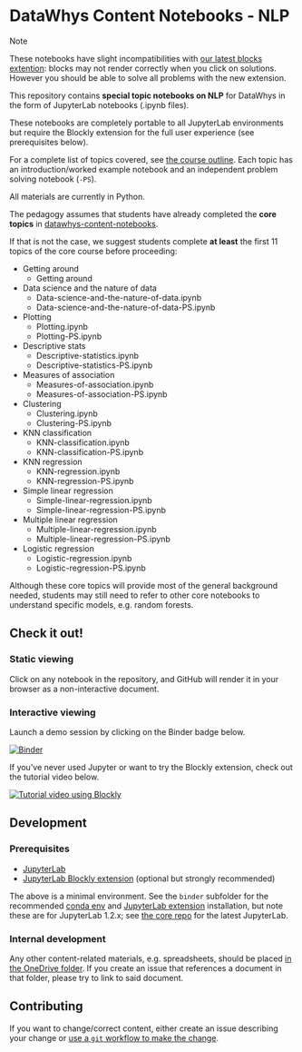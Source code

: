 # DataWhys Content Notebooks - NLP

> [!NOTE]  
> These notebooks have slight incompatibilities with [our latest blocks extention](https://github.com/aolney/jupyterlab-blockly-polyglot-extension): blocks may not render correctly when you click on solutions. However you should be able to solve all problems with the new extension.

This repository contains **special topic notebooks on NLP** for DataWhys in the form of JupyterLab notebooks (.ipynb files).

These notebooks are completely portable to all JupyterLab environments but require the Blockly extension for the full user experience (see prerequisites below).

For a complete list of topics covered, see [the course outline](Course-outline.ipynb).
Each topic has an introduction/worked example notebook and an independent problem solving notebook (`-PS`).

All materials are currently in Python.

The pedagogy assumes that students have already completed the **core topics** in [datawhys-content-notebooks](https://github.com/memphis-iis/datawhys-content-notebooks).

If that is not the case, we suggest students complete **at least** the first 11 topics of the core course before proceeding:

- Getting around
    - Getting around
- Data science and the nature of data
    - Data-science-and-the-nature-of-data.ipynb
    - Data-science-and-the-nature-of-data-PS.ipynb
- Plotting
    - Plotting.ipynb
    - Plotting-PS.ipynb
- Descriptive stats
    - Descriptive-statistics.ipynb
    - Descriptive-statistics-PS.ipynb
- Measures of association
    - Measures-of-association.ipynb
    - Measures-of-association-PS.ipynb
- Clustering
    - Clustering.ipynb
    - Clustering-PS.ipynb
- KNN classification
    - KNN-classification.ipynb
    - KNN-classification-PS.ipynb
- KNN regression
    - KNN-regression.ipynb
    - KNN-regression-PS.ipynb
- Simple linear regression
    - Simple-linear-regression.ipynb
    - Simple-linear-regression-PS.ipynb
- Multiple linear regression
    - Multiple-linear-regression.ipynb
    - Multiple-linear-regression-PS.ipynb
- Logistic regression
    - Logistic-regression.ipynb
    - Logistic-regression-PS.ipynb
    
Although these core topics will provide most of the general background needed, students may still need to refer to other core notebooks to understand specific models, e.g. random forests.

## Check it out!

### Static viewing

Click on any notebook in the repository, and GitHub will render it in your browser as a non-interactive document.

### Interactive viewing

Launch a demo session by clicking on the Binder badge below.

[![Binder](https://mybinder.org/badge_logo.svg)](https://mybinder.org/v2/gh/memphis-iis/datawhys-content-notebooks-nlp/master?urlpath=lab)

If you've never used Jupyter or want to try the Blockly extension, check out the tutorial video below.

[![Tutorial video using Blockly](https://img.youtube.com/vi/Bmd60BQP0Qk/0.jpg)](https://youtu.be/Bmd60BQP0Qk "Tutorial video using Blockly")


## Development

### Prerequisites

- [JupyterLab](https://jupyter.org/install)
- [JupyterLab Blockly extension](https://github.com/aolney/jupyterlab-blockly-polyglot-extension) (optional but strongly recommended)

The above is a minimal environment.
See the `binder` subfolder for the recommended [conda env](https://docs.conda.io/projects/conda/en/latest/user-guide/tasks/manage-environments.html#creating-an-environment-from-an-environment-yml-file) and [JupyterLab extension](https://jupyterlab.readthedocs.io/en/stable/user/extensions.html#using-the-terminal) installation, but note these are for JupyterLab 1.2.x; see [the core repo](https://github.com/memphis-iis/datawhys-content-notebooks) for the latest JupyterLab.

### Internal development

Any other content-related materials, e.g. spreadsheets, should be placed [in the OneDrive folder](https://livememphis-my.sharepoint.com/:f:/r/personal/aolney_memphis_edu/Documents/DataWhys/content-planning?csf=1&e=LPEGbr). If you create an issue that references a document in that folder, please try to link to said document.

## Contributing

If you want to change/correct content, either create an issue describing your change or [use a `git` workflow to make the change](https://www.atlassian.com/git/tutorials/making-a-pull-request).

